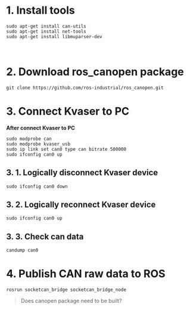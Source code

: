 # 1. Install tools
```shell
sudo apt-get install can-utils
sudo apt-get install net-tools
sudo apt-get install libmuparser-dev
```
</br>

# 2. Download ros_canopen package
```shell
git clone https://github.com/ros-industrial/ros_canopen.git
```
  
# 3. Connect Kvaser to PC
**After connect Kvaser to PC**
```shell
sudo modprobe can    
sudo modprobe kvaser_usb    
sudo ip link set can0 type can bitrate 500000    
sudo ifconfig can0 up
```

## 3. 1. Logically disconnect Kvaser device
```shell
sudo ifconfig can0 down
```

## 3. 2. Logically reconnect Kvaser device
```shell
sudo ifconfig can0 up
```

## 3. 3. Check can data
```shell
candump can0
```
  
# 4. Publish CAN raw data to ROS
```shell
rosrun socketcan_bridge socketcan_bridge_node
```
> Does canopen package need to be built?
